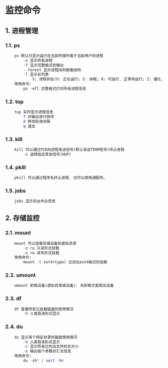 # 监控命令

## 1. 进程管理

### 1.1. ps

```mathematica
    ps 默认只显示运行在当前终端中属于当前用户的进程
        -e 显示所有进程
        -f 显示完整格式的输出
        --forest 显示进程间的嵌套结构
        -l 显示长列表
            S: 进程状态(O: 正在运行; S: 休眠; R: 可运行, 正等待运行; Z: 僵化, 已终止但找不到父进程, T: 停止)
    常用命令:
        ps -efl 完整格式打印所有进程信息
```

### 1.2. top

```mathematica
    top 实时显示进程信息
        f 对输出进行排序
        d 修改轮询间隔
        q 退出
```

### 1.3. kill

```mathematica
    kill 可以通过PID向进程发送信号(默认发送TERM信号)终止进程
        -s 选择指定其他信号(HUP)
```

### 1.4. pkill

```mathematica
    pkill 可以通过程序名终止进程, 也可以使用通配符。
```

### 1.5. jobs

```mathematica
    jobs 显示后台作业信息
```

## 2. 存储监控

### 2.1. mount

```mathematica
    mount 可以挂载存储设备到虚拟目录
        -o ro 只读形式挂载
        -o rw 读写形式挂载 
    常用命令:
        mount -t ext4(type) 过滤出ext4格式的挂载
```

### 2.2. umount

```mathematica
    umount 卸载设备(虚拟目录或设备): 先卸载才能取出设备
```

### 2.3. df

```mathematica
    df 查看所有已挂载磁盘的使用情况
        -h 人类易读形式显示
```

### 2.4. du

```mathematica
    du 显示某个特定目录的磁盘使用情况
        -h 人类易读形式显示
        -c 显示所有已列出文件的总大小
        -s 输出每个参数的汇总信息
    常用命令:
        du -sh* | sort -hr
```
